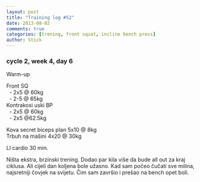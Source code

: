 ```yaml
---
layout: post
title: "Training log #52"
date: 2013-08-02
comments: true
categories: [trening, front squat, incline bench press]
author: Stick
---
```


### cycle 2, week 4, day 6 

Warm-up   

Front SQ   
&nbsp; - 2x5 @ 60kg  
&nbsp; - 2-5 @ 65kg   
Kontrakosi uski BP  
&nbsp; - 2x5 @ 60kg  
&nbsp; - 2x5 @62.5kg   

Kova secret biceps plan 5x10 @ 8kg   
Trbuh na mašini 4x20 @ 30kg   

LI cardio 30 min.  

Ništa ekstra, brzinski trening. Dodao par kila više da bude all out za kraj ciklusa. Ali cijeli dan koljena bole užasno. Kad sam počeo čučati sve milina, najsretniji čovjek na svijetu. Čim sam završio i prešao na bench opet boli. 